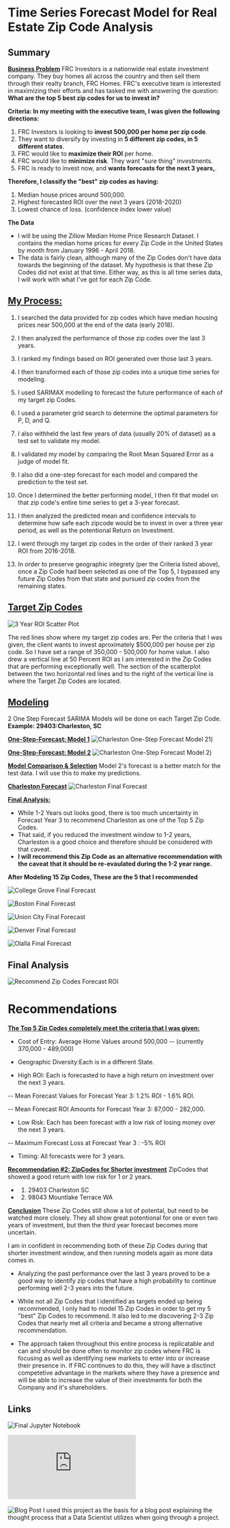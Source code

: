 # Time Series Forecast Model for Real Estate Zip Code Analysis

## Summary

<b><u>Business Problem</b></u>
FRC Investors is a nationwide real estate investment company. They buy homes all across the country and then sell them through their realty branch, FRC Homes. FRC's executive team is interested in maximizing their efforts and has tasked me with answering the question:  <b>What are the top 5 best zip codes for us to invest in?</b>
    
<b>Criteria:
In my meeting with the executive team, I was given the following directions:</b>

1. FRC Investors  is looking to <b>invest 500,000 per home per zip code</b>.
2. They want to diversify by investing in <b>5 different zip codes, in 5 different states</b>.
3. FRC would like to <b> maximize their ROI</b> per home. 
4. FRC would like to <b> minimize risk</b>. They want "sure thing" investments.
5. FRC is ready to invest now, and <b>wants forecasts for the next 3 years,</b>.
    
<b> Therefore, I classify the "best" zip codes as having:</b>
1. Median house prices around 500,000.
2. Highest forecasted ROI over the next 3 years (2018-2020)
3. Lowest chance of loss. (confidence index lower value)
    
<b> The Data </b>
- I will be using the Zillow Median Home Price Research Dataset. I contains the median home prices for every Zip Code in the United States by month from January 1996 - April 2018.
- The data is fairly clean, although many of the Zip Codes don't have data towards the beginning of the dataset. My hypothesis is that these Zip Codes did not exist at that time. Either way, as this is all time series data, I will work with what I've got for each Zip Code.
    
## <b><u>My Process:</b></u>
1) I searched the data provided for zip codes which have median housing prices near 500,000 at the end of the data (early 2018).

2) I then analyzed the performance of those zip codes over the last 3 years.

3) I ranked my findings based on ROI generated over those last 3 years.

4) I then transformed each of those zip codes into a unique time series for modeling.

5) I used SARIMAX modelling to forecast the future performance of each of my target zip Codes.

6) I used a parameter grid search to determine the optimal parameters for P, D, and Q.

7) I also withheld the last few years of data (usually 20% of dataset) as a test set to validate my model.

8) I validated my model by comparing the Root Mean Squared Error as a judge of model fit.

9) I also did a one-step forecast for each model and compared the prediction to the test set.

10) Once I determined the better performing model, I then fit that model on that zip code's entire time series to get a 3-year forecast.

11) I then analyzed the predicted mean and confidence intervals to determine how safe each zipcode would be to invest in over a three year period, as well as the potentional Return on Investment.

12) I went through my target zip codes in the order of their ranked 3 year ROI from 2016-2018. 

13) In order to preserve geographic integrety (per the Criteria listed above), once a Zip Code had been selected as one of the Top 5, I bypassed any future Zip Codes from that state and pursued zip codes from the remaining states.

## <b><u>Target Zip Codes</b></u>
![3 Year ROI Scatter Plot](https://github.com/jxn628/dsc-phase-4-project/blob/main/images/3yr_ROI_scatterplot.png)

The red lines show where my target zip codes are. Per the criteria that I was given, the client wants to invest aproximately $500,000 per house per zip code. So I have set a range of 350,000 - 500,000 for home value. I also drew a vertical line at 50 Percent ROI as I am interested in the Zip Codes that are performing exceptionally well. The section of the scatterplot between the two horizontal red lines and to the right of the vertical line is where the Target Zip Codes are located.


## <b><u>Modeling</b></u>
2 One Step Forecast SARIMA Models will be done on each Target Zip Code. 
<b>Example: 29403:Charleston, SC</b>
    
<b><u>One-Step-Forecast: Model 1</b></u>
![Charleston One-Step Forecast Model 21](https://github.com/jxn628/dsc-phase-4-project/blob/main/images/charleston_one_step_1.png))
 

<b><u>One-Step-Forecast: Model 2</b></u>
![Charleston One-Step Forecast Model 2](https://github.com/jxn628/dsc-phase-4-project/blob/main/images/charleston_one_step_2.png))

<b><u>Model Comparison & Selection</b></u>
Model 2's forecast is a better match for the test data. I will use this to make my predictions.

<b><u>Charleston Forecast</b></u>
![Charleston Final Forecast](https://github.com/jxn628/dsc-phase-4-project/blob/main/images/charleston_forecast.png)

<b><u>Final Analysis:</b></u>
- While 1-2 Years out looks good, there is too much uncertainty in Forecast Year 3 to recommend Charleston as one of the Top 5 Zip Codes.
- That said, if you reduced the investment window to 1-2 years, Charleston is a good choice and therefore should be considered with that caveat.
- <b> I will recommend this Zip Code as an alternative recommendation with the caveat that it should be re-evaulated during the 1-2 year range.</b>

<b> After Modeling 15 Zip Codes, These are the 5 that I recommended</b>
    
![College Grove Final Forecast](https://github.com/jxn628/dsc-phase-4-project/blob/main/images/college_grove_forecast.png)
    
![Boston Final Forecast](https://github.com/jxn628/dsc-phase-4-project/blob/main/images/boston_forecast.png)
    
![Union City Final Forecast](https://github.com/jxn628/dsc-phase-4-project/blob/main/images/union_city_forecast.png)
    
![Denver Final Forecast](https://github.com/jxn628/dsc-phase-4-project/blob/main/images/denver_forecast.png)
    
![Olalla Final Forecast](https://github.com/jxn628/dsc-phase-4-project/blob/main/images/olalla_forecast.png)
    
##  Final Analysis</b></u>
![Recommend Zip Codes Forecast ROI](https://github.com/jxn628/dsc-phase-4-project/blob/main/images/top_zips_forecast_roi.png)
    
# Recommendations
<u><b>The Top 5 Zip Codes completely meet the criteria that I was given:</u></b>

- Cost of Entry: Average Home Values around 500,000 
-- (currently 370,000 - 489,000)

- Geographic Diversity:Each is in a different State.

- High ROI: Each is forecasted to have a high return on investment over the next 3 years.

-- Mean Forecast Values for Forecast Year 3: 1.2% ROI - 1.6% ROI.

-- Mean Forecast ROI Amounts for Forecast Year 3: 87,000 - 282,000.

- Low Risk: Each has been forecast with a low risk of losing money over the next 3 years.

-- Maximum Forecast Loss at Forecast Year 3 : -5% ROI

- Timing: All forecasts were for 3 years.

<b><u>Recommendation #2: ZipCodes for Shorter investment</b></u>
ZipCodes that showed a good return with low risk for 1 or 2 years.
- 1. 29403 Charleston SC
- 2. 98043 Mountlake Terrace WA

<b><u>Conclusion</b></u>
These Zip Codes still show a lot of potental, but need to be watched more closely. They all show great potentional for one or even two years of investment, but then the third year forecast becomes more uncertain.

I am in confident in recommending both of these Zip Codes during that shorter investment window, and then running models again as more data comes in.
    
- Analyzing the past performance over the last 3 years proved to be a good way to identify zip codes that have a high probability to continue performing well 2-3 years into the future.

- While not all Zip Codes that I identified as targets ended up being recommended, I only had to model 15 Zip Codes in order to get my 5 "best" Zip Codes to recommend. It also led to me discovering 2-3 Zip Codes that nearly met all criteria and became a strong alternative recommendation.

- The approach taken throughout this entire process is replicatable and can and should be done often to monitor zip codes where FRC is focusing as well as identifying new markets to enter into or increase their presence in. If FRC continues to do this, they will have a disctinct competetive advantage in the markets where they have a presence and will be able to increase the value of their investments for both the Company and it's shareholders.

## Links

![Final Jupyter Notebook](https://github.com/jxn628/best-zipcode-time-series-analysis/blob/main/EDA-Modeling-Evaluation.ipynb)

![Presentation Slides](https://github.com/jxn628/best-zipcode-time-series-analysis/blob/main/ZipCode_TimeSeriesAnalysis_Presentation.pdf)

![Blog Post](https://medium.com/@holtjd/thinking-your-way-through-a-data-science-project-c57dc83333f5)
I used this project as the basis for a blog post explaining the thought process that a Data Scientist utilizes when going through a project. 

   
